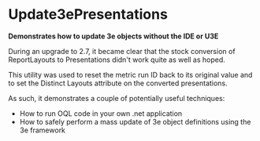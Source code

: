 # Update3ePresentations
**Demonstrates how to update 3e objects without the IDE or U3E**

During an upgrade to 2.7, it became clear that the stock conversion of ReportLayouts to Presentations didn't work quite as well as hoped.

This utility was used to reset the metric run ID back to its original value and to set the Distinct Layouts attribute on the converted presentations.

As such, it demonstrates a couple of potentially useful techniques:
- How to run OQL code in your own .net application
- How to safely perform a mass update of 3e object definitions using the 3e framework

